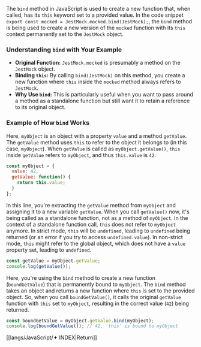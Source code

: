 The `bind` method in JavaScript is used to create a new function that, when called, has its `this` keyword set to a provided value. In the code snippet `export const mocked = JestMock.mocked.bind(JestMock);`, the `bind` method is being used to create a new version of the `mocked` function with its `this` context permanently set to the `JestMock` object.

### Understanding `bind` with Your Example

- **Original Function:** `JestMock.mocked` is presumably a method on the `JestMock` object.
- **Binding `this`:** By calling `bind(JestMock)` on this method, you create a new function where `this` inside the `mocked` method always refers to `JestMock`.
- **Why Use `bind`:** This is particularly useful when you want to pass around a method as a standalone function but still want it to retain a reference to its original object.

### Example of How `bind` Works

Here, `myObject` is an object with a property `value` and a method `getValue`. The `getValue` method uses `this` to refer to the object it belongs to (in this case, `myObject`). When `getValue` is called as `myObject.getValue()`, `this` inside `getValue` refers to `myObject`, and thus `this.value` is `42`.

```javascript
const myObject = {
  value: 42,
  getValue: function() {
    return this.value;
  }
};
```

In this line, you're extracting the `getValue` method from `myObject` and assigning it to a new variable `getValue`. When you call `getValue()` now, it's being called as a standalone function, not as a method of `myObject`. In the context of a standalone function call, `this` does not refer to `myObject` anymore. In strict mode, `this` will be `undefined`, leading to `undefined` being returned (or an error if you try to access `undefined.value`). In non-strict mode, `this` might refer to the global object, which does not have a `value` property set, leading to `undefined`.

```js
const getValue = myObject.getValue;
console.log(getValue());
```

Here, you're using the `bind` method to create a new function (`boundGetValue`) that is permanently bound to `myObject`. The `bind` method takes an object and returns a new function where `this` is set to the provided object. So, when you call `boundGetValue()`, it calls the original `getValue` function with `this` set to `myObject`, resulting in the correct value (`42`) being returned.

```js
const boundGetValue = myObject.getValue.bind(myObject);
console.log(boundGetValue()); // 42, 'this' is bound to myObject
```

[[langs/JavaScript/✦ INDEX|Return]]

